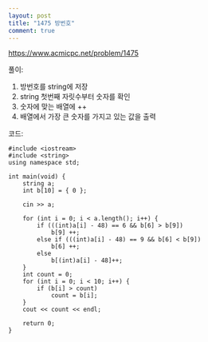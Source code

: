 ```yaml
---
layout: post
title: "1475 방번호"
comment: true
---
```

https://www.acmicpc.net/problem/1475

풀이:
1. 방번호를 string에 저장
2. string 첫번째 자릿수부터 숫자를 확인
3. 숫자에 맞는 배열에 ++
4. 배열에서 가장 큰 숫자를 가지고 있는 값을 출력

코드:

```
#include <iostream>
#include <string>
using namespace std;

int main(void) {
	string a;
	int b[10] = { 0 };

	cin >> a;

	for (int i = 0; i < a.length(); i++) {
		if (((int)a[i] - 48) == 6 && b[6] > b[9])
			b[9] ++;
		else if (((int)a[i] - 48) == 9 && b[6] < b[9])
			b[6] ++;
		else
			b[(int)a[i] - 48]++;
	}
	int count = 0;
	for (int i = 0; i < 10; i++) {
		if (b[i] > count)
			count = b[i];
	}
	cout << count << endl;

	return 0;
}
```

